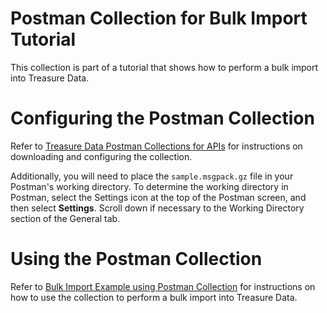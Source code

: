# Postman Collection for Bulk Import Tutorial
This collection is part of a tutorial that shows how to perform a bulk import into Treasure Data. 

# Configuring the Postman Collection
Refer to [Treasure Data Postman Collections for APIs](https://github.com/treasure-data/TD-API-Documentation-postman-collections#treasure-data-postman-collections-for-apis) for instructions on downloading and configuring the collection.

Additionally, you will need to place the `sample.msgpack.gz` file in your Postman's  working directory. To determine the working directory in Postman, select the Settings icon at the top of the Postman screen, and then select **Settings**. Scroll down if necessary to the Working Directory section of the General tab.

# Using the Postman Collection
Refer to [Bulk Import Example using Postman Collection](https://api-docs.treasuredata.com/en/api/td-api/bulk-import-tutorial/#bulk-import-example-using-postman-collection) for instructions on how to use the collection to perform a bulk import into Treasure Data. 